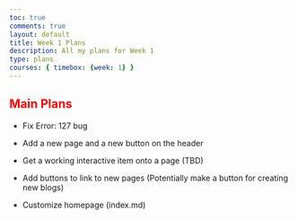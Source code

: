 ```yaml
---
toc: true
comments: true
layout: default
title: Week 1 Plans
description: All my plans for Week 1
type: plans
courses: { timebox: {week: 1} }
---
```


## <span style="color: red;">Main Plans</span>

- Fix Error: 127 bug

- Add a new page and a new button on the header

- Get a working interactive item onto a page (TBD)

- Add buttons to link to new pages (Potentially make a button for creating new blogs)

- Customize homepage (index.md)